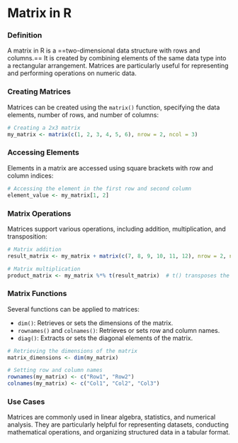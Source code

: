 # Matrix in R
### Definition

A matrix in R is a ==two-dimensional data structure with rows and columns.== It is created by combining elements of the same data type into a rectangular arrangement. Matrices are particularly useful for representing and performing operations on numeric data.

### Creating Matrices

Matrices can be created using the `matrix()` function, specifying the data elements, number of rows, and number of columns:

```R
# Creating a 2x3 matrix
my_matrix <- matrix(c(1, 2, 3, 4, 5, 6), nrow = 2, ncol = 3)
```

### Accessing Elements

Elements in a matrix are accessed using square brackets with row and column indices:

```R
# Accessing the element in the first row and second column
element_value <- my_matrix[1, 2]
```

### Matrix Operations

Matrices support various operations, including addition, multiplication, and transposition:

```R
# Matrix addition
result_matrix <- my_matrix + matrix(c(7, 8, 9, 10, 11, 12), nrow = 2, ncol = 3)

# Matrix multiplication
product_matrix <- my_matrix %*% t(result_matrix)  # t() transposes the matrix
```

### Matrix Functions

Several functions can be applied to matrices:

- `dim()`: Retrieves or sets the dimensions of the matrix.
- `rownames()` and `colnames()`: Retrieves or sets row and column names.
- `diag()`: Extracts or sets the diagonal elements of the matrix.

```R
# Retrieving the dimensions of the matrix
matrix_dimensions <- dim(my_matrix)

# Setting row and column names
rownames(my_matrix) <- c("Row1", "Row2")
colnames(my_matrix) <- c("Col1", "Col2", "Col3")
```

### Use Cases

Matrices are commonly used in linear algebra, statistics, and numerical analysis. They are particularly helpful for representing datasets, conducting mathematical operations, and organizing structured data in a tabular format.
